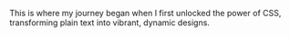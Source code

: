 This is where my journey began when I first unlocked the power of CSS, transforming plain text into vibrant, dynamic designs.
